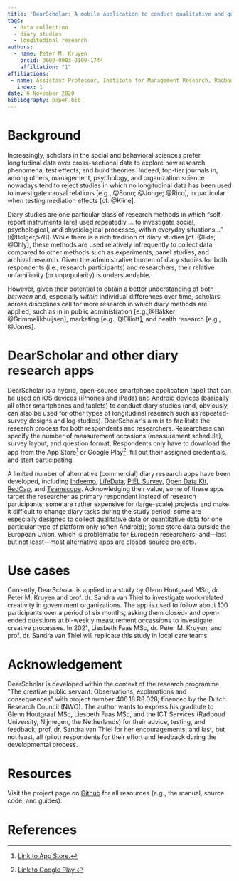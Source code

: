 ```yaml
---
title: 'DearScholar: A mobile application to conduct qualitative and quantitative diary research'
tags:
  - data collection
  - diary studies
  - longitudinal research
authors:
  - name: Peter M. Kruyen
    orcid: 0000-0003-0109-1744
    affiliation: "1"
affiliations:
 - name: Assistant Professor, Institute for Management Research, Radboud University, the Netherlands
   index: 1
date: 6 November 2020
bibliography: paper.bib
---
```


# Background 
Increasingly, scholars in the social and behavioral sciences prefer longitudinal data over cross-sectional data to explore new research phenomena, test effects, and build theories. Indeed, top-tier journals in, among others, management, psychology, and organization science nowadays tend to reject studies in which no longitudinal data has been used to investigate causal relations [e.g., @Bono; @Jonge; @Rico], in particular when testing mediation effects [cf. @Kline]. 

Diary studies are one particular class of research methods in which “self-report instruments [are] used repeatedly …  to investigate social, psychological, and physiological processes, within everyday situations…” [@Bolger,578]. While there is a rich tradition of diary studies [cf. @Iida; @Ohly], these methods are used relatively infrequently to collect data compared to other methods such as experiments, panel studies, and archival research. Given the administrative burden of diary studies for both respondents (i.e., research participants) and researchers, their relative unfamiliarity (or unpopularity) is understandable.

However, given their potential to obtain a better understanding of both *between* and, especially *within* individual differences over time, scholars across disciplines call for more research in which diary methods are applied, such as in 
in public administration [e.g.,@Bakker; @Grimmelikhuijsen], marketing [e.g., @Elliott], and health research [e.g., @Jones].

# DearScholar and other diary research apps
DearScholar is a hybrid, open-source smartphone application (app) that can be used on iOS devices (iPhones and iPads) and Android devices (basically all other smartphones and tablets) to conduct diary studies (and, obviously, can also be used for other types of longitudinal research such as repeated-survey designs and log studies). DearScholar's aim is to facilitate the research process for both respondents and researchers. Researchers can specify the number of measurement occasions (measurement schedule),  survey layout, and question format. Respondents only have to download the app from the App Store[^1] or Google Play[^2], fill out their assigned credentials, and start participating.

A limited number of alternative (commercial) diary research apps have been developed, including [Indeemo](https://www.indeemo.com), [LifeData](https://www.lifedatacorp.com/), [PIEL Survey](https://pielsurvey.org/), [Open Data Kit](https://www.opendatakit.org), [RedCap](https://www.projectredcap.org), and [Teamscope](https://www.teamscopeapp). Acknowledging their value, some of these apps target the researcher as primary respondent instead of research participants; some are rather expensive for (large-scale) projects and make it difficult to change diary tasks during the study period; some are especially designed to collect qualitative data or quantitative data for one particular type of platform only (often Android); some store data outside the European Union, which is problematic for European researchers; and—last but not least—most alternative apps are closed-source projects.

# Use cases
Currently, DearScholar is applied in a study by Glenn Houtgraaf MSc, dr. Peter M. Kruyen and prof. dr. Sandra van Thiel to investigate work-related creativity in government organizations. The app is used to follow about 100 participants over a period of six months, asking them closed- and open-ended questions at bi-weekly measurement occassions to investigate creative processes. In 2021, Liesbeth Faas MSc, dr. Peter M. Kruyen, and prof. dr. Sandra van Thiel will replicate this study in local care teams.

# Acknowledgement
DearScholar is developed within the context of the research programme "The creative public servant: Observations, explanations and consequences" with project number 406.18.R8.028, financed by the Dutch Research Council (NWO). The author wants to express his graditute to Glenn Houtgraaf MSc, Liesbeth Faas MSc, and the ICT Services (Radboud University, Nijmegen, the Netherlands) for their advice, testing, and feedback; prof. dr. Sandra van Thiel for her encouragements; and last, but not least, all (pilot) respondents for their effort and feedback during the developmental process.

# Resources
Visit the project page on [Github](https://github.com/pmkruyen/dearscholar) for all resources (e.g., the manual, source code, and guides).

[^1]: [Link to App Store.](https://apps.apple.com/us/app/dearscholar/id1483121589?ls=1)
[^2]: [Link to Google Play.](https://play.google.com/store/apps/details?id=net.peterkruyen.dearscholar)

# References
